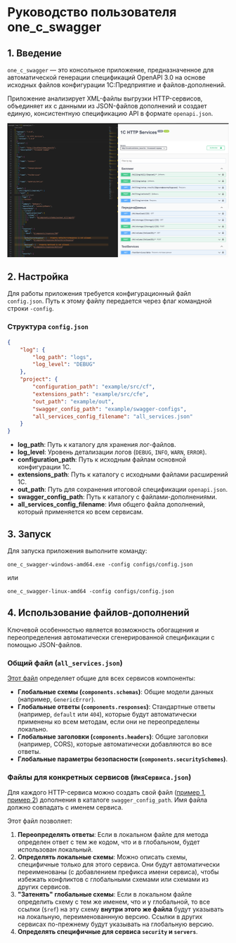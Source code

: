 # Руководство пользователя one_c_swagger

## 1. Введение

`one_c_swagger` — это консольное приложение, предназначенное для автоматической генерации спецификаций OpenAPI 3.0 на основе исходных файлов конфигурации 1С:Предприятие и файлов-дополнений.

Приложение анализирует XML-файлы выгрузки HTTP-сервисов, объединяет их с данными из JSON-файлов дополнений и создает единую, консистентную спецификацию API в формате `openapi.json`.

![screen](/docs/images/img_1.png)

## 2. Настройка

Для работы приложения требуется конфигурационный файл `config.json`. Путь к этому файлу передается через флаг командной строки `-config`.

### Структура `config.json`

```json
{
    "log": {
        "log_path": "logs",
        "log_level": "DEBUG"
    },
    "project": {
        "configuration_path": "example/src/cf",
        "extensions_path": "example/src/cfe",
        "out_path": "example/out",
        "swagger_config_path": "example/swagger-configs",
        "all_services_config_filename": "all_services.json"
    }
}
```

- **log_path**: Путь к каталогу для хранения лог-файлов.
- **log_level**: Уровень детализации логов (`DEBUG`, `INFO`, `WARN`, `ERROR`).
- **configuration_path**: Путь к исходным файлам основной конфигурации 1С.
- **extensions_path**: Путь к каталогу с исходными файлами расширений 1С.
- **out_path**: Путь для сохранения итоговой спецификации `openapi.json`.
- **swagger_config_path**: Путь к каталогу с файлами-дополнениями.
- **all_services_config_filename**: Имя общего файла дополнений, который применяется ко всем сервисам.

## 3. Запуск

Для запуска приложения выполните команду:

```shell
one_c_swagger-windows-amd64.exe -config configs/config.json
```

или

```shell
one_c_swagger-linux-amd64 -config configs/config.json
```

## 4. Использование файлов-дополнений

Ключевой особенностью является возможность обогащения и переопределения автоматически сгенерированной спецификации с помощью JSON-файлов.

### Общий файл (`all_services.json`)

[Этот файл](/docs/example/swagger-configs/all_services.json) определяет общие для всех сервисов компоненты:

- **Глобальные схемы (`components.schemas`)**: Общие модели данных (например, `GenericError`).
- **Глобальные ответы (`components.responses`)**: Стандартные ответы (например, `default` или `404`), которые будут автоматически применены ко всем методам, если они не переопределены локально.
- **Глобальные заголовки (`components.headers`)**: Общие заголовки (например, CORS), которые автоматически добавляются во все ответы.
- **Глобальные параметры безопасности (`components.securitySchemes`)**.

### Файлы для конкретных сервисов (`ИмяСервиса.json`)

Для каждого HTTP-сервиса можно создать свой файл ([пример 1](/docs/example/swagger-configs/Биллинг.json), [пример 2](/docs/example/swagger-configs/TestServices.json)) дополнения в каталоге `swagger_config_path`. Имя файла должно совпадать с именем сервиса.

Этот файл позволяет:

1.  **Переопределять ответы**: Если в локальном файле для метода определен ответ с тем же кодом, что и в глобальном, будет использован локальный.
2.  **Определять локальные схемы**: Можно описать схемы, специфичные только для этого сервиса. Они будут автоматически переименованы (с добавлением префикса имени сервиса), чтобы избежать конфликтов с глобальными схемами или схемами из других сервисов.
3.  **"Затенять" глобальные схемы**: Если в локальном файле определить схему с тем же именем, что и у глобальной, то все ссылки (`$ref`) на эту схему **внутри этого же файла** будут указывать на локальную, переименованнную версию. Ссылки в других сервисах по-прежнему будут указывать на глобальную версию.
4.  **Определять специфичные для сервиса `security` и `servers`**.
